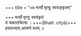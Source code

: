 +++
title = "०७ मर्त्यो मृत्युः स्वयङ्कृतम्"

+++
मर्त्यो मृत्युः स्वयंकृतं  
यं चकाराचित्त्या । +++(Bhatt. cityā)+++  
हस्ताभ्याम् आत्मने वधम् ॥